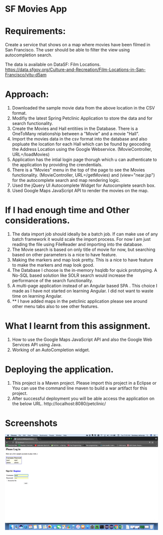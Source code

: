 # SF Movies App

# Requirements:

Create a service that shows on a map where movies have been filmed in San Francisco. The user should be able to filter the view using autocompletion search.

The data is available on DataSF: Film Locations.
https://data.sfgov.org/Culture-and-Recreation/Film-Locations-in-San-Francisco/yitu-d5am

# Approach:

1. Downloaded the sample movie data from the above location in the CSV format.
2. Modifiy the latest Spring Petclinic Application to store the data and for search functionality.
3. Create the Movies and Hall entitiies in the Database. There is a OneToMany relationship between a "Movie" and a movie "Hall".
4. Import the movies data in the csv format into the database and also popluate the location for each Hall which can be found by geocoding the Address Location using the Google Webservice. (MovieController, URL=/loadMovies)
5. Application has the intial login page thorugh which u can authenticate to the application by providing the crendentials.
6. There is a "Movies" menu in the top of the page to see the Movies functionality. (MovieController, URL=/getMovies) and (view="near.jsp") for the autocomplete search and map rendering logic.
7. Used the jQuery UI Autocomplete Widget for Autocomplete search box.
8. Used Google Maps JavaScript API to render the movies on the map.

# If I had enough time and Other considerations.

1. The data import job should ideally be a batch job. If can make use of any batch framework it would scale the import process. For now I am just reading the file using FileReader and importing into the database.
2. The Movie search is based on only title of movie for now, but searching based on other parameters is a nice to have feature.
3. Making the markers and map look pretty. This is a nice to have feature to make the markers and map look good.
4. The Database I choose is the in-memory hsqldb for quick prototyping. A No-SQL based solution like SOLR search would increase the performance of the search functionality.
5. A multi-page application instead of an Angular based SPA . This choice I made as I have not started on learning Angular. I did not want to waste time on learning Angular. 
6. ** I have added maps in the petclinic application please see around other menu tabs also to see other features.

# What I learnt from this assignment.

1. How to use the Google Maps JavaScript API and also the Google Web Services API using Java.
2. Working of an AutoCompletion widget.

# Deploying the application.

1. This project is a Maven project. Please import this project in a Eclipse or You can use the command line maven to build a war artifact for this project.
2. After successful deployment you will be able access the application on the below URL.
   http://localhost:8080/petclinic/
   
# Screenshots
![Alt text](/1.png?raw=true "1")

